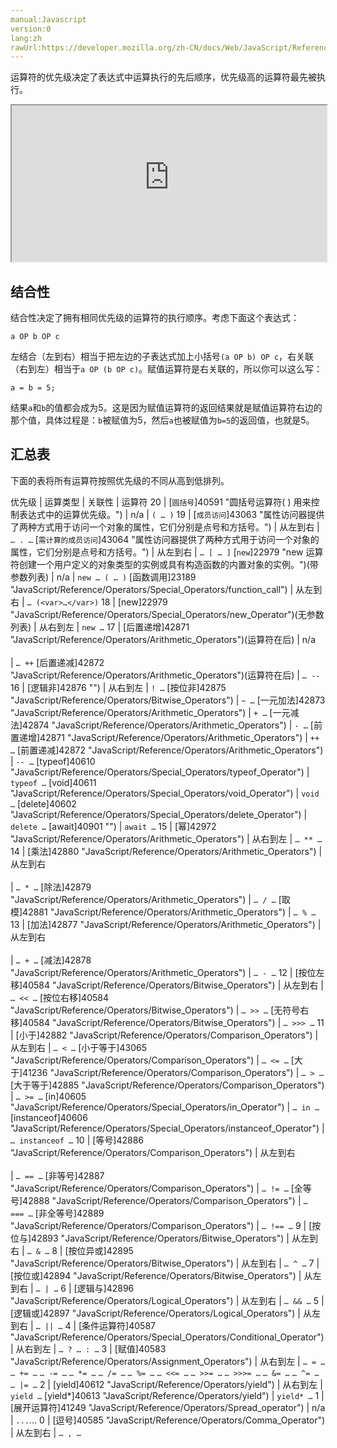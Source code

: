 ```yaml
---
manual:Javascript
version:0
lang:zh
rawUrl:https://developer.mozilla.org/zh-CN/docs/Web/JavaScript/Reference/Operators/Operator_Precedence#
---
```






运算符的优先级决定了表达式中运算执行的先后顺序，优先级高的运算符最先被执行。

<iframe src='https://interactive-examples.mdn.mozilla.net/pages/js/expressions-operatorprecedence.html' width='100%' height='250'></iframe>

## 结合性<a name="Associativity"></a>


结合性决定了拥有相同优先级的运算符的执行顺序。考虑下面这个表达式：


```
a OP b OP c
```


左结合（左到右）相当于把左边的子表达式加上小括号`(a OP b) OP c`，右关联（右到左）相当于`a OP (b OP c)`。赋值运算符是右关联的，所以你可以这么写：


```
a = b = 5;
```


结果`a`和`b`的值都会成为5。这是因为赋值运算符的返回结果就是赋值运算符右边的那个值，具体过程是：`b`被赋值为5，然后`a`也被赋值为`b=5`的返回值，也就是5。


## 汇总表<a name="Table"></a>


下面的表将所有运算符按照优先级的不同从高到低排列。


优先级 | 运算类型 | 关联性 | 运算符 
20 | [`圆括号`]40591 "圆括号运算符( ) 用来控制表达式中的运算优先级。") | n/a | `( … )` 
19 | [`成员访问`]43063 "属性访问器提供了两种方式用于访问一个对象的属性，它们分别是点号和方括号。") | 从左到右 | `… . …` 
[`需计算的成员访问`]43064 "属性访问器提供了两种方式用于访问一个对象的属性，它们分别是点号和方括号。") | 从左到右 | `… [ … ]` 
[`new`]22979 "new 运算符创建一个用户定义的对象类型的实例或具有构造函数的内置对象的实例。")(带参数列表) | n/a | `new … ( … )` 
[函数调用]23189 "JavaScript/Reference/Operators/Special_Operators/function_call") | 从左到右 | `… (<var>…</var>)` 
18 | [new]22979 "JavaScript/Reference/Operators/Special_Operators/new_Operator")(无参数列表) | 从右到左 | `new …` 
17 | [后置递增]42871 "JavaScript/Reference/Operators/Arithmetic_Operators")(运算符在后) | n/a<br></br> | `… ++` 
[后置递减]42872 "JavaScript/Reference/Operators/Arithmetic_Operators")(运算符在后) | `… --` 
16 | [逻辑非]42876 "") | 从右到左 | `! …` 
[按位非]42875 "JavaScript/Reference/Operators/Bitwise_Operators") | `~ …` 
[一元加法]42873 "JavaScript/Reference/Operators/Arithmetic_Operators") | `+ …` 
[一元减法]42874 "JavaScript/Reference/Operators/Arithmetic_Operators") | `- …` 
[前置递增]42871 "JavaScript/Reference/Operators/Arithmetic_Operators") | `++ …` 
[前置递减]42872 "JavaScript/Reference/Operators/Arithmetic_Operators") | `-- …` 
[typeof]40610 "JavaScript/Reference/Operators/Special_Operators/typeof_Operator") | `typeof …` 
[void]40611 "JavaScript/Reference/Operators/Special_Operators/void_Operator") | `void …` 
[delete]40602 "JavaScript/Reference/Operators/Special_Operators/delete_Operator") | `delete …` 
[await]40901 "") | `await …` 
15 | [幂]42972 "JavaScript/Reference/Operators/Arithmetic_Operators") | 从右到左 | `… ** …` 
14 | [乘法]42880 "JavaScript/Reference/Operators/Arithmetic_Operators") | 从左到右<br></br> | `… * …` 
[除法]42879 "JavaScript/Reference/Operators/Arithmetic_Operators") | `… / …` 
[取模]42881 "JavaScript/Reference/Operators/Arithmetic_Operators") | `… % …` 
13 | [加法]42877 "JavaScript/Reference/Operators/Arithmetic_Operators") | 从左到右<br></br> | `… + …` 
[减法]42878 "JavaScript/Reference/Operators/Arithmetic_Operators") | `… - …` 
12 | [按位左移]40584 "JavaScript/Reference/Operators/Bitwise_Operators") | 从左到右 | `… << …` 
[按位右移]40584 "JavaScript/Reference/Operators/Bitwise_Operators") | `… >> …` 
[无符号右移]40584 "JavaScript/Reference/Operators/Bitwise_Operators") | `… >>> …` 
11 | [小于]42882 "JavaScript/Reference/Operators/Comparison_Operators") | 从左到右 | `… < …` 
[小于等于]43065 "JavaScript/Reference/Operators/Comparison_Operators") | `… <= …` 
[大于]41236 "JavaScript/Reference/Operators/Comparison_Operators") | `… > …` 
[大于等于]42885 "JavaScript/Reference/Operators/Comparison_Operators") | `… >= …` 
[in]40605 "JavaScript/Reference/Operators/Special_Operators/in_Operator") | `… in …` 
[instanceof]40606 "JavaScript/Reference/Operators/Special_Operators/instanceof_Operator") | `… instanceof …` 
10 | [等号]42886 "JavaScript/Reference/Operators/Comparison_Operators") | 从左到右<br></br> | `… == …` 
[非等号]42887 "JavaScript/Reference/Operators/Comparison_Operators") | `… != …` 
[全等号]42888 "JavaScript/Reference/Operators/Comparison_Operators") | `… === …` 
[非全等号]42889 "JavaScript/Reference/Operators/Comparison_Operators") | `… !== …` 
9 | [按位与]42893 "JavaScript/Reference/Operators/Bitwise_Operators") | 从左到右 | `… & …` 
8 | [按位异或]42895 "JavaScript/Reference/Operators/Bitwise_Operators") | 从左到右 | `… ^ …` 
7 | [按位或]42894 "JavaScript/Reference/Operators/Bitwise_Operators") | 从左到右 | `… | …` 
6 | [逻辑与]42896 "JavaScript/Reference/Operators/Logical_Operators") | 从左到右 | `… && …` 
5 | [逻辑或]42897 "JavaScript/Reference/Operators/Logical_Operators") | 从左到右 | `… || …` 
4 | [条件运算符]40587 "JavaScript/Reference/Operators/Special_Operators/Conditional_Operator") | 从右到左 | `… ? … : …` 
3 | [赋值]40583 "JavaScript/Reference/Operators/Assignment_Operators") | 从右到左 | `… = …` 
`… += …` 
`… -= …` 
`… *= …` 
`… /= …` 
`… %= …` 
`… <<= …` 
`… >>= …` 
`… >>>= …` 
`… &= …` 
`… ^= …` 
`… |= …` 
2 | [yield]40612 "JavaScript/Reference/Operators/yield") | 从右到左 | `yield …` 
[yield*]40613 "JavaScript/Reference/Operators/yield") | `yield* …` 
1 | [展开运算符]41249 "JavaScript/Reference/Operators/Spread_operator") | n/a | `...`… 
0 | [逗号]40585 "JavaScript/Reference/Operators/Comma_Operator") | 从左到右 | `… , …` 








